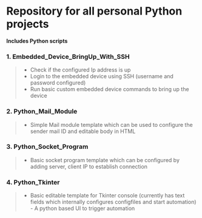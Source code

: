 # Repository for all personal Python projects

**Includes Python scripts**

### 1. Embedded_Device_BringUp_With_SSH
  > * Check if the configured Ip address is up
  > * Login to the embedded device using SSH (username and password configured)
  > * Run basic custom embedded device commands to bring up the device
### 2. Python_Mail_Module
  > * Simple Mail module template which can be used to configure the sender mail ID and editable body in HTML
### 3. Python_Socket_Program
  > * Basic socket program template which can be configured by adding server, client IP to establish connection
### 4. Python_Tkinter
  > * Basic editable template for Tkinter console (currently has text fields which internally configures configfiles and start automation) - A python based UI to trigger automation


